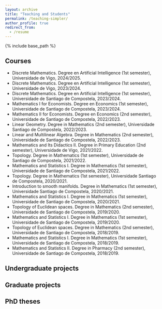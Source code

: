 ```yaml
---
layout: archive
title: "Teaching and Students"
permalink: /teaching-simpler/
author_profile: true
redirect_from:
  - /resume
---
```


{% include base_path %}


## Courses

* Discrete Mathematics. Degree en Artificial Intelligence (1st semester), Universidade de Vigo, 2024/2025.
* Discrete Mathematics. Degree en Artificial Intelligence (1st semester), Universidade de Vigo, 2023/2024.
* Discrete Mathematics. Degree en Artificial Intelligence (1st semester), Universidade de Santiago de Compostela, 2023/2024.
* Mathematics I for Economists. Degree en Economics (1st semester), Universidade de Santiago de Compostela, 2023/2024.
* Mathematics II for Economists. Degree en Economics (2nd semester), Universidade de Santiago de Compostela, 2022/2023.
* Linear Geometry. Degree in Mathematics (2nd semester), Universidade Santiago de Compostela, 2022/2023.
* Linear and Multilinear Algebra. Degree in Mathematics (2nd semester), Universidade de Santiago de Compostela, 2022/2023.
* Mathematics and Its Didactics II. Degree in Primary Education (2nd semester), Universidade de Vigo, 2021/2022.
* Topology. Degree in Mathematics (1st semester), Universidade de Santiago de Compostela, 2021/2022.
* Mathematics and Statistics I. Degree in Mathematics (1st semester), Universidade de Santiago de Compostela, 2021/2022.
* Topology. Degree in Mathematics (1st semester), Universidade Santiago de Compostela, 2020/2021.
* Introduction to smooth manifolds. Degree in Mathematics (1st semester), Universidade Santiago de Compostela, 2020/2021.
* Mathematics and Statistics I. Degree in Mathematics (1st semester), Universidade de Santiago de Compostela, 2020/2021.
* Topology of Euclidean spaces. Degree in Mathematics (2nd semester), Universidade de Santiago de Compostela, 2019/2020.
* Mathematics and Statistics I. Degree in Mathematics (1st semester), Universidade de Santiago de Compostela, 2019/2020.
* Topology of Euclidean spaces. Degree in Mathematics (2nd semester), Universidade de Santiago de Compostela, 2018/2019.
* Mathematics and Statistics I. Degree in Mathematics (1st semester), Universidade de Santiago de Compostela, 2018/2019.
* Mathematics and Statistics II. Degree in Pharmacy (2nd semester), Universidade de Santiago de Compostela, 2018/2019.




## Undergraduate projects



## Graduate projects



## PhD theses

